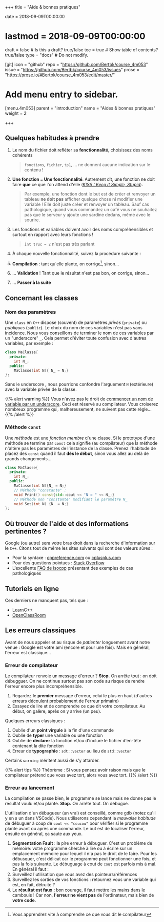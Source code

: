 +++
title = "Aide & bonnes pratiques"

date = 2018-09-09T00:00:00
# lastmod = 2018-09-09T00:00:00

draft = false  # Is this a draft? true/false
toc = true  # Show table of contents? true/false
type = "docs"  # Do not modify.

[git]
  icon = "github"
  repo = "https://github.com/Bertbk/course_4m053"
  issue = "https://github.com/Bertbk/course_4m053/issues"
  prose = "https://prose.io/#Bertbk/course_4m053/edit/master/"

# Add menu entry to sidebar.
[menu.4m053]
  parent = "introduction"
  name = "Aides & bonnes pratiques"
  weight = 2


+++

## Quelques habitudes à prendre

1. Le nom du fichier doit refléter sa **fonctionnalité**, choisissez des noms cohérents

    > `fonctions`, `fichier`, `tp1`, ... ne donnent aucune indication sur le contenu !

2. **Une fonction = Une fonctionnalité**. Autrement dit, une fonction ne doit faire **que** ce que l'on attend d'elle ([*KISS : Keep It Simple, Stupid*](https://fr.wikipedia.org/wiki/Principe_KISS)). 

    > Par exemple, une fonction dont le but est de créer et renvoyer un tableau **ne doit pas** afficher quelque chose ni modifier une variable ! Elle doit juste créer et renvoyer un tableau. Sauf cas pathologique, quand vous commandez un café vous ne souhaitez pas que le serveur y ajoute une sardine dedans, même avec le sourire.

3. Les fonctions et variables doivent avoir des noms compréhensibles et surtout en rapport avec leurs fonctions !

    > `int truc = 2` n'est pas très parlant

4. À chaque nouvelle fonctionnalité, suivez la procédure suivante :
  1. **Compilation** : tant qu'elle plante, on corrige[^1], sinon...
  2. ... **Validation** ! Tant que le résultat n'est pas bon, on corrige, sinon...
  3. ... **Passer à la suite**

[^1]: Vous apprendrez vite à comprendre ce que vous dit le compilateur

## Concernant les classes

### Nom des paramètres

Une `class` en `C++` dispose (souvent) de paramètres *privés* (`private`) ou *publiques* (`public`). Le choix du nom de ces variables n'est pas sans incidence. Nous vous conseillons de terminer le nom de ces variables par un "underscore" `_`. Cela permet d'éviter toute confusion avec d'autres variables, par exemple :

```cpp
class MaClasse{
  private:
    int N_;
  public:
    MaClasse(int N){ N_ = N;}
};
```
Sans le underscore , nous pourrions confondre l'arguement `N` (extérieure) avec la variable privée de la classe.

{{% alert warning %}}
Vous n'avez pas le droit de [commencer un nom de variable par un underscore](https://stackoverflow.com/questions/228783/what-are-the-rules-about-using-an-underscore-in-a-c-identifier). Ceci est réservé au compilateur. Vous croiserez nombreux programme qui, malhereusement, ne suivent pas cette règle...
{{% /alert %}}

### Méthode `const`

Une *méthode* est une *fonction membre* d'une classe. Si le prototype d'une méthode se termine par `const` cela signifie (au compilateur) que la méthode n'altère pas les paramètres de l'instance de la classe. Prenez l'habitude de placez des `const` quand il faut **dès le début**, sinon vous allez au delà de grands changements...

```cpp
class MaClasse{
  private:
    int N_;
  public:
    MaClasse(int N){N_ = N;}
    // Méthode "constante" :
    void Print() const{std::cout << "N = " << N_;} 
    // Méthode non "constante" modifiant le paramètre N_
    void Set(int N) {N_ = N;}
};
```


## Où trouver de l'aide et des informations pertinentes ?

Google (ou autre) sera votre bras droit dans la recherche d'information sur le `C++`. Citons tout de même les sites suivants qui sont des valeurs sûres :

- Pour la syntaxe : [cppreference.com](https://fr.cppreference.com/) ou [cplusplus.com](http://www.cplusplus.com/)
- Pour des questions pointues : [Stack Overflow](http://stackoverflow.com/)
- L'excellente [FAQ de isocpp](https://isocpp.org/faq) présentant des exemples de cas pathologiques

## Tutoriels en ligne

Ces derniers ne manquent pas, tels que :

- [LearnC++](https://www.learncpp.com/)
- [OpenClassRoom](https://openclassrooms.com/fr/courses/1894236-programmez-avec-le-langage-c)


## Les erreurs classiques

Avant de nous appeler et au risque de *patienter* longuement avant notre venue : Google est votre ami (encore et pour une fois). Mais en général, l'erreur est classique...

### Erreur de compilateur

Le compilateur renvoie un message d'erreur ? **Stop.** On arrête tout : on doit débugguer. On ne continue surtout pas son code au risque de rendre l'erreur encore plus incompréhensible.

1. Regardez le **premier** message d'erreur, celui le plus en haut (d'autres erreurs découlent probablement de l'erreur primaire)
2. Essayez de lire et de comprendre ce que dit votre compilateur. Au début, on galère, après on y arrive (un peu).

Quelques erreurs classiques :

1. Oublie d'un **point virgule** à la fin d'une commande
2. Oublie de **typer** une variable ou une fonction
3. Oublie de **déclarer** la fonction et/ou d'inclure le fichier d'en-tête contenant la dite fonction
4. Erreur de **typographie** : `sdt::vector` au lieu de `std::vector`

Certains `warning` méritent aussi de s'y attarder.

{{% alert tips %}}
Théorème : Si vous pensez avoir raison mais que le compilateur prétend que vous avez tort, alors vous avez tort.
{{% /alert %}}

### Erreur au lancement

La compilation se passe bien, le programme se lance mais ne donne pas le résultat voulu et/ou plante. **Stop.** On arrête tout. On débugue.

L'utilisation d'un débugueur (un vrai) est conseillé, comme gdb (notez qu'il y en a un dans VSCode). Nous utiliserons cependant la *mauvaise habitude* de débuguer à coup de `cout << "coucou"` pour vérifier si le programme plante avant ou après une commande. Le but est de localiser l'erreur, ensuite en général, ça saute aux yeux.

1. **Segmentation Fault** : la pire erreur à débuguer. C'est un problème de mémoire: votre programme cherche à lire ou à écrire sur un emplacement mémoire pour lequel il n'a pas le droit de le faire. Pour les débusquer, c'est délicat car le programme peut fonctionner une fois, et pas la fois suivante. Le débuguage à cout de `cout` est parfois mis à mal. En général il faut :
  1. Surveillez l'utilisation que vous avez des pointeurs/références
  2. Surveillez les sorties de vos fonctions : retournez vous une variable qui est, en fait, détruite ?
2. Le **résultat est faux** : bon courage, il faut mettre les mains dans le cambouis ! Car non, **l'erreur ne vient pas** de l'ordinateur, mais bien de **votre code**.
